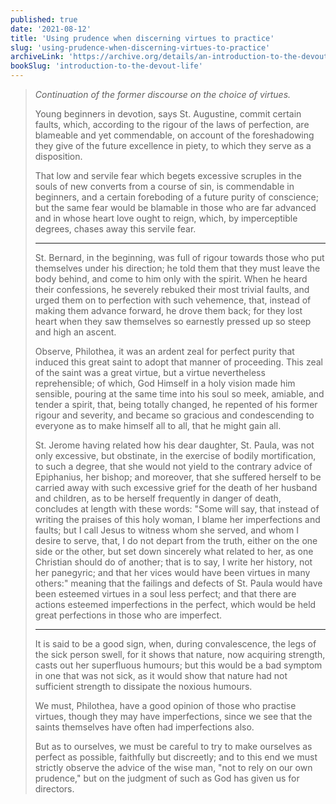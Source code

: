 ```yaml
---
published: true
date: '2021-08-12'
title: 'Using prudence when discerning virtues to practice'
slug: 'using-prudence-when-discerning-virtues-to-practice'
archiveLink: 'https://archive.org/details/an-introduction-to-the-devout-life/page/95?view=theater'
bookSlug: 'introduction-to-the-devout-life'
---
```


> *Continuation of the former discourse on the choice of virtues.*
>
> Young beginners in devotion, says St. Augustine, commit certain faults, which, according to the rigour of the laws of perfection, are blameable and yet commendable, on account of the foreshadowing they give of the future excellence in piety, to which they serve as a disposition.
>
> That low and servile fear which begets excessive scruples in the souls of new converts from a course of sin, is commendable in beginners, and a certain foreboding of a future purity of conscience; but the same fear would be blamable in those who are far advanced and in whose heart love ought to reign, which, by imperceptible degrees, chases away this servile fear.
>
> ---
>
> St. Bernard, in the beginning, was full of rigour towards those who put themselves under his direction; he told them that they must leave the body behind, and come to him only with the spirit. When he heard their confessions, he severely rebuked their most trivial faults, and urged them on to perfection with such vehemence, that, instead of making them advance forward, he drove them back; for they lost heart when they saw themselves so earnestly pressed up so steep and high an ascent.
>
> Observe, Philothea, it was an ardent zeal for perfect purity that induced this great saint to adopt that manner of proceeding. This zeal of the saint was a great virtue, but a virtue nevertheless reprehensible; of which, God Himself in a holy vision made him sensible, pouring at the same time into his soul so meek, amiable, and tender a spirit, that, being totally changed, he repented of his former rigour and severity, and became so gracious and condescending to everyone as to make himself all to all, that he might gain all.
>
> St. Jerome having related how his dear daughter, St. Paula, was not only excessive, but obstinate, in the exercise of bodily mortification, to such a degree, that she would not yield to the contrary advice of Epiphanius, her bishop; and moreover, that she suffered herself to be carried away with such excessive grief for the death of her husband and children, as to be herself frequently in danger of death, concludes at length with these words: "Some will say, that instead of writing the praises of this holy woman, I blame her imperfections and faults; but I call Jesus to witness whom she served, and whom I desire to serve, that, I do not depart from the truth, either on the one side or the other, but set down sincerely what related to her, as one Christian should do of another; that is to say, I write her history, not her panegyric; and that her vices would have been virtues in many others:" meaning that the failings and defects of St. Paula would have been esteemed virtues in a soul less perfect; and that there are actions esteemed imperfections in the perfect, which would be held great perfections in those who are imperfect.
>
> ---
>
> It is said to be a good sign, when, during convalescence, the legs of the sick person swell, for it shows that nature, now acquiring strength, casts out her superfluous humours; but this would be a bad symptom in one that was not sick, as it would show that nature had not sufficient strength to dissipate the noxious humours.
>
> We must, Philothea, have a good opinion of those who practise virtues, though they may have imperfections, since we see that the saints themselves have often had imperfections also.
>
> But as to ourselves, we must be careful to try to make ourselves as perfect as possible, faithfully but discreetly; and to this end we must strictly observe the advice of the wise man, "not to rely on our own prudence," but on the judgment of such as God has given us for directors.